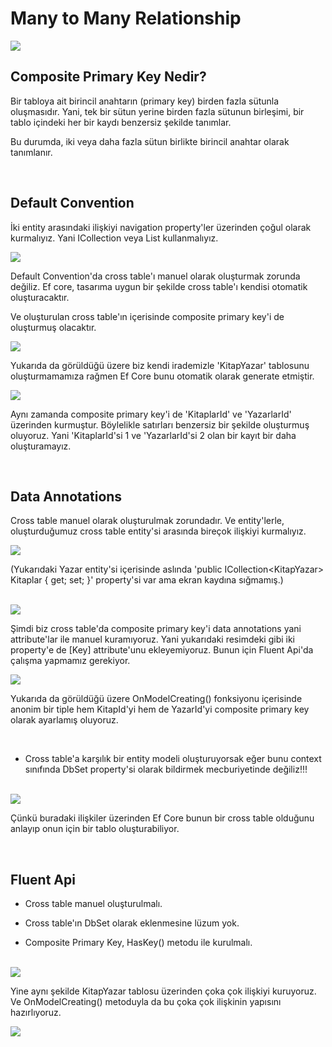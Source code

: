 # Many to Many Relationship

<img src="../img/many-to-many-1.png">

<br>

## Composite Primary Key Nedir?  
<p>
Bir tabloya ait birincil anahtarın (primary key) birden fazla sütunla oluşmasıdır. Yani, tek bir sütun yerine birden fazla sütunun birleşimi, bir tablo içindeki her bir kaydı benzersiz şekilde tanımlar.
</p>

<p>
Bu durumda, iki veya daha fazla sütun birlikte birincil anahtar olarak tanımlanır.
</p>

<br>

## Default Convention
<p>
İki entity arasındaki ilişkiyi navigation property'ler üzerinden çoğul olarak kurmalıyız. Yani ICollection veya List kullanmalıyız.
</p>

<img src="../img/many-to-many-2.png">

<br>

<p>
Default Convention'da cross table'ı manuel olarak oluşturmak zorunda değiliz. Ef core, tasarıma uygun bir şekilde cross table'ı kendisi otomatik oluşturacaktır.
</p>

<p>
Ve oluşturulan cross table'ın içerisinde composite primary key'i de oluşturmuş olacaktır.
</p>

<img src="../img/many-to-many-3.png">

<br>

<p>
Yukarıda da görüldüğü üzere biz kendi irademizle 'KitapYazar' tablosunu oluşturmamamıza rağmen Ef Core bunu otomatik olarak generate etmiştir.
</p>

<img src="../img/many-to-many-4.png">

<br>

<p>
Aynı zamanda composite primary key'i de 'KitaplarId' ve 'YazarlarId' üzerinden kurmuştur. Böylelikle satırları benzersiz bir şekilde oluşturmuş oluyoruz. Yani 'KitaplarId'si 1 ve 'YazarlarId'si 2 olan bir kayıt bir daha oluşturamayız.   
</p>

<br>

## Data Annotations
<p>
Cross table manuel olarak oluşturulmak zorundadır. Ve entity'lerle, oluşturduğumuz cross table entity'si arasında bireçok ilişkiyi kurmalıyız. 
</p>

<img src="../img/many-to-many-5.png">

<br>

<p>
(Yukarıdaki Yazar entity'si içerisinde aslında 'public ICollection&lt;KitapYazar&gt; Kitaplar { get; set; }' property'si var ama ekran kaydına sığmamış.)
</p>

<br>

<img src="../img/many-to-many-6.png">

<br>

<p>
Şimdi biz cross table'da composite primary key'i data annotations yani attribute'lar ile manuel kuramıyoruz. Yani yukarıdaki resimdeki gibi iki property'e de [Key] attribute'unu ekleyemiyoruz. Bunun için Fluent Api'da çalışma yapmamız gerekiyor.
</p>

<img src="../img/many-to-many-7.png">

<br>

<p>
Yukarıda da görüldüğü üzere OnModelCreating() fonksiyonu içerisinde anonim bir tiple hem KitapId'yi hem de YazarId'yi composite primary key olarak ayarlamış oluyoruz.
</p>

<br>

* Cross table'a karşılık bir entity modeli oluşturuyorsak eğer bunu context sınıfında DbSet property'si olarak bildirmek mecburiyetinde değiliz!!!

<br>

<img src="../img/many-to-many-8.png">

<br>

<p>
Çünkü buradaki ilişkiler üzerinden Ef Core bunun bir cross table olduğunu anlayıp onun için bir tablo oluşturabiliyor.
</p>

<br>

## Fluent Api
* Cross table manuel oluşturulmalı.

* Cross table'ın DbSet olarak eklenmesine lüzum yok.

* Composite Primary Key, HasKey() metodu ile kurulmalı. 

<br>

<img src="../img/many-to-many-9.png">

<br>

<p>
Yine aynı şekilde KitapYazar tablosu üzerinden çoka çok ilişkiyi kuruyoruz. Ve OnModelCreating() metoduyla da bu çoka çok ilişkinin yapısını hazırlıyoruz. 
</p>


<img src="../img/many-to-many-10.png">

















